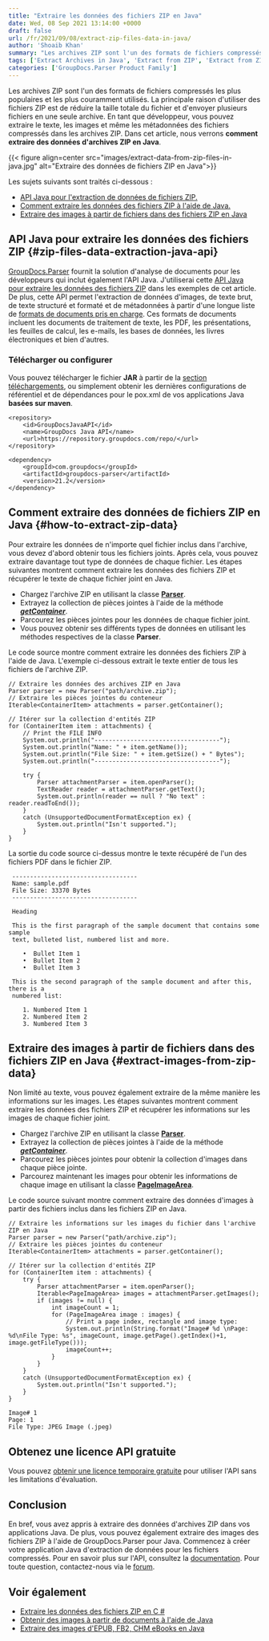 ```yaml
---
title: "Extraire les données des fichiers ZIP en Java"
date: Wed, 08 Sep 2021 13:14:00 +0000
draft: false
url: /fr/2021/09/08/extract-zip-files-data-in-java/
author: 'Shoaib Khan'
summary: "Les archives ZIP sont l'un des formats de fichiers compressés les plus populaires et les plus couramment utilisés. La principale raison d'utiliser des fichiers ZIP est de réduire la taille totale du fichier et d'envoyer plusieurs fichiers en une seule archive. En tant que développeur, vous pouvez extraire le texte, les images et même les métadonnées des fichiers compressés dans les archives ZIP. Dans cet article, nous discuterons de **comment extraire les données des archives ZIP en Java**."
tags: ['Extract Archives in Java', 'Extract from ZIP', 'Extract from ZIP in Java', 'unzip data in Java']
categories: ['GroupDocs.Parser Product Family']
---
```


Les archives ZIP sont l'un des formats de fichiers compressés les plus populaires et les plus couramment utilisés. La principale raison d'utiliser des fichiers ZIP est de réduire la taille totale du fichier et d'envoyer plusieurs fichiers en une seule archive. En tant que développeur, vous pouvez extraire le texte, les images et même les métadonnées des fichiers compressés dans les archives ZIP. Dans cet article, nous verrons **comment extraire des données d'archives ZIP en Java**.



{{< figure align=center src="images/extract-data-from-zip-files-in-java.jpg" alt="Extraire des données de fichiers ZIP en Java">}}


Les sujets suivants sont traités ci-dessous :

* [API Java pour l'extraction de données de fichiers ZIP.][1]
* [Comment extraire les données des fichiers ZIP à l'aide de Java.][2]
* [Extraire des images à partir de fichiers dans des fichiers ZIP en Java][3]

## API Java pour extraire les données des fichiers ZIP {#zip-files-data-extraction-java-api}

[GroupDocs.Parser][4] fournit la solution d'analyse de documents pour les développeurs qui inclut également l'API Java. J'utiliserai cette [API Java pour extraire les données des fichiers ZIP][5] dans les exemples de cet article. De plus, cette API permet l'extraction de données d'images, de texte brut, de texte structuré et formaté et de métadonnées à partir d'une longue liste de [formats de documents pris en charge][6]. Ces formats de documents incluent les documents de traitement de texte, les PDF, les présentations, les feuilles de calcul, les e-mails, les bases de données, les livres électroniques et bien d'autres.

### Télécharger ou configurer

Vous pouvez télécharger le fichier **JAR** à partir de la [section téléchargements][7], ou simplement obtenir les dernières configurations de référentiel et de dépendances pour le pox.xml de vos applications Java **basées sur maven**.

```
<repository>
	<id>GroupDocsJavaAPI</id>
	<name>GroupDocs Java API</name>
	<url>https://repository.groupdocs.com/repo/</url>
</repository>
```
```
<dependency>
	<groupId>com.groupdocs</groupId>
	<artifactId>groupdocs-parser</artifactId>
	<version>21.2</version> 
</dependency>
```

## Comment extraire des données de fichiers ZIP en Java {#how-to-extract-zip-data}

Pour extraire les données de n'importe quel fichier inclus dans l'archive, vous devez d'abord obtenir tous les fichiers joints. Après cela, vous pouvez extraire davantage tout type de données de chaque fichier. Les étapes suivantes montrent comment extraire les données des fichiers ZIP et récupérer le texte de chaque fichier joint en Java.

* Chargez l'archive ZIP en utilisant la classe **[Parser][8]**.
* Extrayez la collection de pièces jointes à l'aide de la méthode **_[getContainer][9]_**.
* Parcourez les pièces jointes pour les données de chaque fichier joint.
* Vous pouvez obtenir ses différents types de données en utilisant les méthodes respectives de la classe **Parser**.

Le code source montre comment extraire les données des fichiers ZIP à l'aide de Java. L'exemple ci-dessous extrait le texte entier de tous les fichiers de l'archive ZIP.

```
// Extraire les données des archives ZIP en Java
Parser parser = new Parser("path/archive.zip");
// Extraire les pièces jointes du conteneur
Iterable<ContainerItem> attachments = parser.getContainer();

// Itérer sur la collection d'entités ZIP
for (ContainerItem item : attachments) {
    // Print the FILE INFO
    System.out.println("-----------------------------------");
    System.out.println("Name: " + item.getName());
    System.out.println("File Size: " + item.getSize() + " Bytes");
    System.out.println("-----------------------------------");

    try {
        Parser attachmentParser = item.openParser();
        TextReader reader = attachmentParser.getText();
        System.out.println(reader == null ? "No text" : reader.readToEnd());
    } 
    catch (UnsupportedDocumentFormatException ex) {
        System.out.println("Isn't supported.");
    }
}
```

La sortie du code source ci-dessus montre le texte récupéré de l'un des fichiers PDF dans le fichier ZIP.

```
 -----------------------------------
 Name: sample.pdf
 File Size: 33370 Bytes
 -----------------------------------

 Heading

 This is the first paragraph of the sample document that contains some sample
 text, bulleted list, numbered list and more.

    •  Bullet Item 1
    •  Bullet Item 2
    •  Bullet Item 3
 
 This is the second paragraph of the sample document and after this, there is a
 numbered list: 

    1. Numbered Item 1
    2. Numbered Item 2
    3. Numbered Item 3 
```

## Extraire des images à partir de fichiers dans des fichiers ZIP en Java {#extract-images-from-zip-data}

Non limité au texte, vous pouvez également extraire de la même manière les informations sur les images. Les étapes suivantes montrent comment extraire les données des fichiers ZIP et récupérer les informations sur les images de chaque fichier joint.

* Chargez l'archive ZIP en utilisant la classe **[Parser][10]**.
* Extrayez la collection de pièces jointes à l'aide de la méthode **_[getContainer][11]_**.
* Parcourez les pièces jointes pour obtenir la collection d'images dans chaque pièce jointe.
* Parcourez maintenant les images pour obtenir les informations de chaque image en utilisant la classe **[PageImageArea][12]**.

Le code source suivant montre comment extraire des données d'images à partir des fichiers inclus dans les fichiers ZIP en Java.

```
// Extraire les informations sur les images du fichier dans l'archive ZIP en Java
Parser parser = new Parser("path/archive.zip");
// Extraire les pièces jointes du conteneur
Iterable<ContainerItem> attachments = parser.getContainer();

// Itérer sur la collection d'entités ZIP
for (ContainerItem item : attachments) {
    try {
        Parser attachmentParser = item.openParser();
        Iterable<PageImageArea> images = attachmentParser.getImages();
        if (images != null) {
            int imageCount = 1;
            for (PageImageArea image : images) {
                // Print a page index, rectangle and image type:
                System.out.println(String.format("Image# %d \nPage: %d\nFile Type: %s", imageCount, image.getPage().getIndex()+1, image.getFileType()));
                imageCount++;
            }
        }
    } 
    catch (UnsupportedDocumentFormatException ex) {
        System.out.println("Isn't supported.");
    }
}
```

```
Image# 1 
Page: 1
File Type: JPEG Image (.jpeg) 
```

## Obtenez une licence API gratuite

Vous pouvez [obtenir une licence temporaire gratuite][13] pour utiliser l'API sans les limitations d'évaluation.

## Conclusion

En bref, vous avez appris à extraire des données d'archives ZIP dans vos applications Java. De plus, vous pouvez également extraire des images des fichiers ZIP à l'aide de GroupDocs.Parser pour Java. Commencez à créer votre application Java d'extraction de données pour les fichiers compressés. Pour en savoir plus sur l'API, consultez la [documentation][14]. Pour toute question, contactez-nous via le [forum][15].

## Voir également

* [Extraire les données des fichiers ZIP en C #][16]
* [Obtenir des images à partir de documents à l'aide de Java][17]
* [Extraire des images d'EPUB, FB2, CHM eBooks en Java][18]







[1]: #zip-files-data-extraction-java-api
[2]: #how-to-extract-zip-data
[3]: #extract-images-from-zip-data
[4]: https://products.groupdocs.com/parser/
[5]: https://products.groupdocs.com/parser/java/
[6]: https://docs.groupdocs.com/parser/java/supported-document-formats/
[7]: https://downloads.groupdocs.com/parser
[8]: https://apireference.groupdocs.com/parser/java/com.groupdocs.parser/Parser
[9]: https://apireference.groupdocs.com/parser/java/com.groupdocs.parser/Parser#getContainer()
[10]: https://apireference.groupdocs.com/parser/java/com.groupdocs.parser/Parser
[11]: https://apireference.groupdocs.com/parser/java/com.groupdocs.parser/Parser#getContainer()
[12]: https://apireference.groupdocs.com/parser/java/com.groupdocs.parser.data/PageImageArea
[13]: https://purchase.groupdocs.com/temporary-license
[14]: https://docs.groupdocs.com/parser/
[15]: https://forum.groupdocs.com/
[16]: https://blog.groupdocs.com/2021/08/25/extract-zip-files-data-in-csharp/
[17]: https://blog.groupdocs.com/2020/10/27/extract-images-from-pdf-word-excel-ppt-using-java/
[18]: https://blog.groupdocs.com/2021/03/15/extract-images-from-ebooks-in-java/



